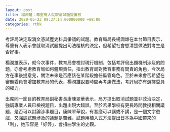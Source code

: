 ```yaml
---
layout: post
title: 楊潤雄：尊重有人就取消試題提覆核
date: 2020-05-23 09:37:14.000000000 +08:00
categories: rthk
---
```


考評局決定取消文憑試歷史科具爭議的試題。教育局局長楊潤雄在本台節目表示，尊重有人表示會就取消試題提出司法覆核的決定，但希望社會想清楚做法對考生是否好事。

楊潤雄表示，就今次事件，教育局會檢討現行機制，包括考評局出題機制涉及的問題，亦會考慮教育局如何體現責任，指出教育局對教育事務有問責的角色，今次局方在事後提意見，關注未來是否應該在某階段擔任監管角色。至於未來會否希望在審題委員會增加教育局的代表，楊潤雄說要時間再考慮做法，考評局亦有選擇委員的權力。

出席同一節目的教育局副秘書長康陳翠華表示，局方提出取消試題並非政治決定，強調專業人員已檢視題目，出題出現大錯誤。至於若果學校有更長時間教授相關議題，是否可以討論涉事題目，康陳翠華說，有甚麼可以講或不講，是一個文字遊戲，又強調試題涉及的議題是苦難，試題用植入式方法提出日本為中國帶來的「利」，她形容是「好弊」，會扭曲學生的史觀。
